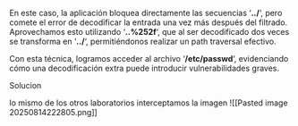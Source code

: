 En este caso, la aplicación bloquea directamente las secuencias ‘**../**‘, pero comete el error de decodificar la entrada una vez más después del filtrado. Aprovechamos esto utilizando ‘**..%252f**‘, que al ser decodificado dos veces se transforma en ‘**../**‘, permitiéndonos realizar un path traversal efectivo.

Con esta técnica, logramos acceder al archivo ‘**/etc/passwd**‘, evidenciando cómo una decodificación extra puede introducir vulnerabilidades graves.

Solucion

lo mismo de los otros laboratorios interceptamos la imagen
![[Pasted image 20250814222805.png]]
